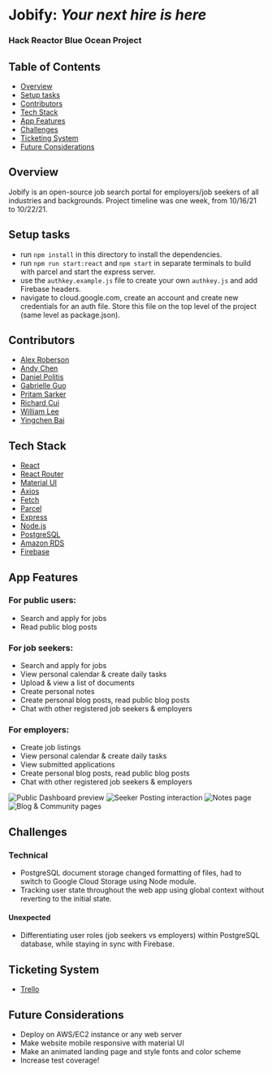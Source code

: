 # Jobify: *Your next hire is here*
### Hack Reactor Blue Ocean Project

## Table of Contents

- [Overview](#overview)
- [Setup tasks](#setup-tasks)
- [Contributors](#contributors)
- [Tech Stack](#tech-stack)
- [App Features](#app-features)
- [Challenges](#challenges)
- [Ticketing System](#ticketing-system)
- [Future Considerations](#future-considerations)

## Overview

Jobify is an open-source job search portal for employers/job seekers of all industries and backgrounds. Project timeline was one week, from 10/16/21 to 10/22/21. 

## Setup tasks

- run `npm install` in this directory to install the dependencies.
- run `npm run start:react` and `npm start` in separate terminals to build with parcel and start the express server.
- use the `authkey.example.js` file to create your own `authkey.js` and add Firebase headers.
- navigate to cloud.google.com, create an account and create new credentials for an auth file. Store this file on the top level of the project (same level as package.json).

## Contributors

- [Alex Roberson](https://github.com/ajroberson321)
- [Andy Chen](https://github.com/andy-ch3n)
- [Daniel Politis](https://github.com/danpolitis)
- [Gabrielle Guo](https://github.com/ggbbi)
- [Pritam Sarker](https://github.com/pritms)
- [Richard Cui](https://github.com/richardcuii)
- [William Lee](https://github.com/djDUBlee)
- [Yingchen Bai](https://github.com/pppbyc)

## Tech Stack

- [React](https://reactjs.org/)
- [React Router](https://reactrouter.com/web/guides/quick-start)
- [Material UI](https://mui.com/)
- [Axios](https://www.npmjs.com/package/axios)
- [Fetch](https://developer.mozilla.org/en-US/docs/Web/API/Fetch_API)
- [Parcel](https://parceljs.org/)
- [Express](https://expressjs.com/)
- [Node.js](https://nodejs.org/en/)
- [PostgreSQL](https://www.postgresql.org/)
- [Amazon RDS](https://aws.amazon.com/rds/)
- [Firebase](https://firebase.google.com/)

## App Features

### For public users:
- Search and apply for jobs
- Read public blog posts

### For job seekers:
- Search and apply for jobs
- View personal calendar & create daily tasks
- Upload & view a list of documents
- Create personal notes
- Create personal blog posts, read public blog posts
- Chat with other registered job seekers & employers

### For employers:
- Create job listings 
- View personal calendar & create daily tasks
- View submitted applications
- Create personal blog posts, read public blog posts
- Chat with other registered job seekers & employers

![Public Dashboard preview](https://media.giphy.com/media/MbA4xDbCIc1JgBAoXQ/giphy.gif)
![Seeker Posting interaction](https://media.giphy.com/media/qvFcMCoO58Ofew3Dpm/giphy.gif)
![Notes page](https://media.giphy.com/media/smCu2ELKnVOgqv824s/giphy.gif)
![Blog & Community pages](https://media.giphy.com/media/fsi59TAjxda0qZjhZ3/giphy.gif)

## Challenges
### Technical
- PostgreSQL document storage changed formatting of files, had to switch to Google Cloud Storage using Node module.
- Tracking user state throughout the web app using global context without reverting to the initial state. 
#### Unexpected
- Differentiating user roles (job seekers vs employers) within PostgreSQL database, while staying in sync with Firebase.


## Ticketing System
- [Trello](https://trello.com/b/Cdqi4ueG/jobify)

## Future Considerations
- Deploy on AWS/EC2 instance or any web server
- Make website mobile responsive with material UI
- Make an animated landing page and style fonts and color scheme
- Increase test coverage!
